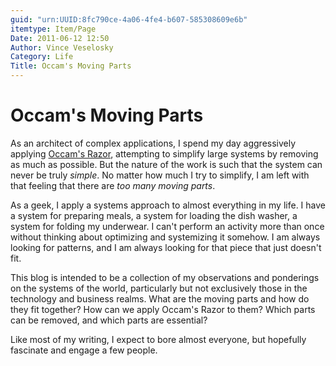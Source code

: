 ```yaml
---
guid: "urn:UUID:8fc790ce-4a06-4fe4-b607-585308609e6b"
itemtype: Item/Page
Date: 2011-06-12 12:50
Author: Vince Veselosky
Category: Life
Title: Occam's Moving Parts
---
```


# Occam's Moving Parts

As an architect of complex applications, I spend my day aggressively
applying [Occam's Razor][], attempting to simplify large systems by
removing as much as possible. But the nature of the work is such that
the system can never be truly _simple_. No matter how much I try to
simplify, I am left with that feeling that there are _too many moving
parts_.

As a geek, I apply a systems approach to almost everything in my life. I
have a system for preparing meals, a system for loading the dish washer,
a system for folding my underwear. I can't perform an activity more than
once without thinking about optimizing and systemizing it somehow. I am
always looking for patterns, and I am always looking for that piece that
just doesn't fit.

This blog is intended to be a collection of my observations and
ponderings on the systems of the world, particularly but not exclusively
those in the technology and business realms. What are the moving parts
and how do they fit together? How can we apply Occam's Razor to them?
Which parts can be removed, and which parts are essential?

Like most of my writing, I expect to bore almost everyone, but hopefully
fascinate and engage a few people.

[occam's razor]: http://en.wikipedia.org/wiki/Occam's_razor
